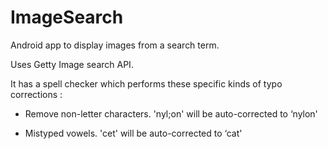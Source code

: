 # ImageSearch

Android app to display images from a search term.

Uses Getty Image search API.

It has a spell checker which performs these specific kinds of typo corrections :

- Remove non-letter characters. 'nyl;on' will be auto-corrected to ‘nylon'

- Mistyped vowels. 'cet' will be auto-corrected to ‘cat'
